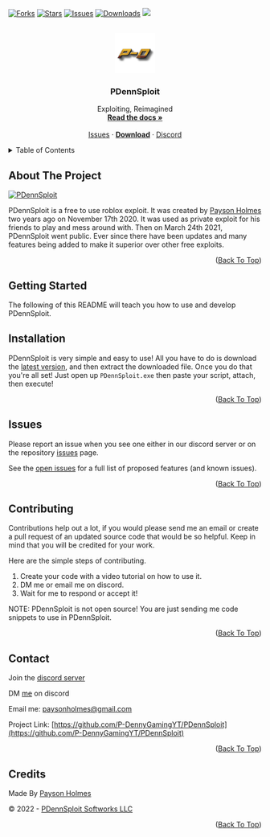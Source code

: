 <div id="top"></div>
<!--
*** Thanks for checking out the Best-README-Template. If you have a suggestion
*** that would make this better, please fork the repo and create a pull request
*** or simply open an issue with the tag "enhancement".
*** Don't forget to give the project a star!
*** Thanks again! Now go create something AMAZING! :D
-->



<!-- PROJECT SHIELDS -->
<!--
*** I'm using markdown "reference style" links for readability.
*** Reference links are enclosed in brackets [ ] instead of parentheses ( ).
*** See the bottom of this document for the declaration of the reference variables
*** for contributors-url, forks-url, etc. This is an optional, concise syntax you may use.
*** https://www.markdownguide.org/basic-syntax/#reference-style-links
-->
[![Forks][forks-shield]][forks-url]
[![Stars][stars-shield]][stars-url]
[![Issues][issues-shield]][issues-url]
[![Downloads][downloads-shield]][downloads-url]
<img src="downloads-shield">


<!-- PROJECT LOGO -->
<br />
<div align="center">
  <a href="https://github.com/P-DennyGamingYT/PDennSploit">
    <img src="logo.png" alt="Logo" width="80" height="80">
  </a>

  <h3 align="center">PDennSploit</h3>

  <p align="center">
    Exploiting, Reimagined
    <br />
    <a href="https://github.com/P-DennyGamingYT/PDennSploit"><strong>Read the docs »</strong></a>
    <br />
    <br />
    <a href="https://github.com/P-DennyGamingYT/PDennSploit/issues">Issues</a>
    ·
    <a href="https://github.com/P-DennyGamingYT/PDennSploit/releases/latest/download/Release.zip"><b>Download</b></a>
    ·
    <a href="https://dsc.gg/PDennSploit">Discord</a>
  </p>
</div>



<!-- TABLE OF CONTENTS -->
<details>
  <summary>Table of Contents</summary>
  <ol>
    <li>
      <a href="#about-the-project">About The Project</a>
    </li>
    <li>
      <a href="#getting-started">Getting Started</a>
      <ul>
        <li><a href="#installation">Installation</a></li>
      </ul>
    </li>
    <li><a href="#usage">Usage</a></li>
    <li><a href="#contributing">Contributing</a></li>
    <li><a href="#contact">Contact</a></li>
    <li><a href="#credits">Credits</a></li>
  </ol>
</details>



<!-- ABOUT THE PROJECT -->
## About The Project

[![PDennSploit][product-screenshot]](http://pdennsploit.ml/)

PDennSploit is a free to use roblox exploit. It was created by [Payson Holmes](https://github.com/P-DennyGamingYT/) two years ago on November 17th 2020. It was used as  private exploit for his friends to play and mess around with. Then on March 24th 2021, PDennSploit went public. Ever since there have been updates and many features being added to make it superior over other free exploits.

<p align="right">(<a href="#top">Back To Top</a>)</p>




<!-- GETTING STARTED -->
## Getting Started

The following of this README will teach you how to use and develop PDennSploit.

<!-- USAGE EXAMPLES -->
## Installation

PDennSploit is very simple and easy to use! All you have to do is download the [latest version](https://github.com/P-DennyGamingYT/PDennSploit/releases/latest), and then extract the downloaded file. Once you do that you're all set! Just open up `PDennSploit.exe` then paste your script, attach, then execute!

<p align="right">(<a href="#top">Back To Top</a>)</p>



<!-- ROADMAP -->
## Issues

Please report an issue when you see one either in our discord server or on the repository [issues](https://github.com/P-DennyGamingYT/PDennSploit/issues) page.

See the [open issues](https://github.com/P-DennyGamingYT/PDennSploit/issues) for a full list of proposed features (and known issues).

<p align="right">(<a href="#top">Back To Top</a>)</p>



<!-- CONTRIBUTING -->
## Contributing

Contributions help out a lot, if you would please send me an email or create a pull request of an updated source code that would be so helpful. Keep in mind that you will be credited for your work.

Here are the simple steps of contributing.

1. Create your code with a video tutorial on how to use it.
2. DM me or email me on discord.
3. Wait for me to respond or accept it!

NOTE: PDennSploit is not open source! You are just sending me code snippets to use in PDennSploit.

<p align="right">(<a href="#top">Back To Top</a>)</p>


<!-- CONTACT -->
## Contact

Join the [discord server](https://dsc.gg/PDennSploit)

DM [me](https://discord.gg/users/820680923887566868) on discord

Email me: [paysonholmes@gmail.com](mailto:paysonholmes@gmail.com)

Project Link: [https://github.com/P-DennyGamingYT/PDennSploit](https://github.com/P-DennyGamingYT/PDennSploit)

<p align="right">(<a href="#top">Back To Top</a>)</p>



<!-- ACKNOWLEDGMENTS -->
## Credits

Made By [Payson Holmes](https://github.com/P-DennyGamingYT)

&copy; 2022 - [PDennSploit Softworks LLC](https://github.com/PDennSploit-Softworks-LLC/)

<p align="right">(<a href="#top">Back To Top</a>)</p>



<!-- MARKDOWN LINKS & IMAGES -->
<!-- https://www.markdownguide.org/basic-syntax/#reference-style-links -->
[contributors-shield]: https://img.shields.io/github/contributors/P-DennyGamingYT/PDennSploit.svg
[contributors-url]: https://github.com/othneildrew/Best-README-Template/graphs/contributors
[forks-shield]: https://img.shields.io/github/forks/P-DennyGamingYT/PDennSploit.svg
[forks-url]: https://github.com/P-DennyGamingYT/PDennSploit/network/members
[stars-shield]: https://img.shields.io/github/stars/P-DennyGamingYT/PDennSploit.svg
[stars-url]: https://github.com/P-DennyGamingYTPDennSploit/stargazers
[issues-shield]: https://img.shields.io/github/issues/P-DennyGamingYT/PDennSploit.svg
[issues-url]: https://github.com/P-DennyGamingYT/PDennSploit/issues
[license-shield]: https://img.shields.io/github/license/P-DennyGamingYT/PDennSploit.svg
[license-url]: https://github.com/P-DennyGamingYT/PDennSploit/LICENSE
[linkedin-shield]: https://img.shields.io/badge/-LinkedIn-black.svg?style=for-the-badge&logo=linkedin&colorB=555
[linkedin-url]: https://linkedin.com/in/othneildrew
[product-screenshot]: images/screenshot.png
[downloads-shield]: https://img.shields.io/github/downloads/P-DennyGamingYT/PDennSploit/total.svg
[downloads-url]: https://github.com/P-DennyGamingYT/PDennSploit/releases/latest
